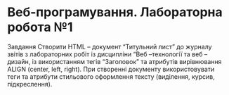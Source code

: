 # Веб-програмування. Лабораторна робота №1

Завдання
Створити HTML – документ “Титульний лист” до журналу звітів з лабораторних робіт із дисципліни “Веб –технології та веб – дизайн, із використанням тегів “Заголовок” та атрибутів вирівнювання ALIGN (center, left, right). При створенні документу використовувати теги та атрибути стильового оформлення тексту (виділення, курсив, підкреслення).
